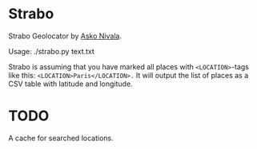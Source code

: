 # Strabo

Strabo Geolocator by [Asko Nivala](http://askonivala.github.io).

Usage: ./strabo.py text.txt

Strabo is assuming that you have marked all places with `<LOCATION>`-tags like this: `<LOCATION>Paris</LOCATION>.` It will output the list of places as a CSV 
table with latitude and longitude.

# TODO

A cache for searched locations.
